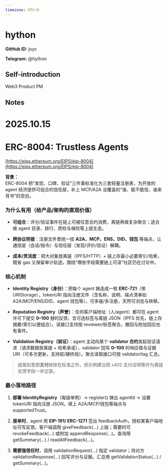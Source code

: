 ```yaml
---
timezone: UTC+9
---
```


# hython

**GitHub ID:** joyc

**Telegram:** @hython

## Self-introduction

Web3 Product PM

## Notes
<!-- Content_START -->
# 2025.10.15
<!-- DAILY_CHECKIN_2025-10-15_START -->
# **ERC-8004: Trustless Agents**

[https://eips.ethereum.org/EIPS/eip-8004](https://eips.ethereum.org/EIPS/eip-8004)

**背景：**  
ERC-8004 把“发现、口碑、验证”三件事标准化为三套轻量注册表，为开放的 agent 经济提供可组合的信任层，补上 MCP/A2A 没覆盖的“谁、能不能信、谁来背书”的空白。

### **为什么有用（给产品/架构的直观价值）**

-   **可组合**：评分/验证事件在链上可被任意合约消费，离链再做复杂聚合；适合做 agent 目录、排行、质检与保险等上层生态。
    
-   **跨协议桥接**：注册文件里统一挂 **A2A、MCP、ENS、DID、钱包** 等端点，让通信层（会话/指令）与信任层（发现/评价/验证）解耦。
    
-   **成本/灵活度**：把大对象放离链（IPFS/HTTP）+ 链上存最小必要索引/哈希，既省 gas 又保留审计轨迹。围绕“哪些字段需要链上可读”社区仍在讨论中。
    

### **核心机制**

-   **Identity Registry（身份）**：把每个 agent 铸造成一枚 **ERC-721**（带 URIStorage），tokenURI 指向注册文件（含名称、说明、端点清单如 A2A/MCP/ENS/DID、agent 钱包等）。可多链/多注册，天然可浏览与转移。
    
-   **Reputation Registry（声誉）**：任何客户端地址（人/agent）都可在 agent 许可下提交 **0–100 分**的反馈，含可选标签与离链 JSON（IPFS 优先，链上存摘要/索引以便组合）。读接口支持按 reviewer/标签聚合。撤回与附加回应也有事件。
    
-   **Validation Registry（验证）**：agent 主动向某个 **validator 合约**发起验证请求（请求数据放离链 + 哈希承诺），validator 回写 **0–100** 的响应值与证据 URI（可多次更新，支持软/硬终局）。聚合读取接口可按 validator/tag 汇总。
    

> 提案刻意把**支付**排除在标准之外，但示例建议把 x402 支付证明等作为离链反馈字段一并记录。

### **最小落地路径**

1.  **部署 IdentityRegistry**（每链单例）→ register() 铸出 agentId → 设置 tokenURI 指向注册 JSON，填上 A2A/MCP/钱包等端点与 supportedTrust。
    
2.  **接单时**，agent 用 **EIP-191/ ERC-1271** 签出 feedbackAuth，授权某客户端地址可写反馈。客户端调用 giveFeedback(...) 上链；需要时可 revokeFeedback(...) 或附加 appendResponse(...)。查询用 getSummary(...) / readAllFeedback(...)。
    
3.  **需要强信任时**，调用 validationRequest(...) 指定 validator；待对方 validationResponse(...) 回写评分与证据。汇总用 getValidationStatus(...) / getSummary(...)。
<!-- DAILY_CHECKIN_2025-10-15_END -->
<!-- Content_END -->
